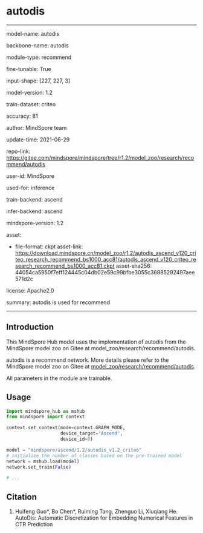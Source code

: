 # autodis

---

model-name: autodis

backbone-name: autodis

module-type: recommend

fine-tunable: True

input-shape: [227, 227, 3]

model-version: 1.2

train-dataset: criteo

accuracy: 81

author: MindSpore team

update-time: 2021-06-29

repo-link: <https://gitee.com/mindspore/mindspore/tree/r1.2/model_zoo/research/recommend/autodis>

user-id: MindSpore

used-for: inference

train-backend: ascend

infer-backend: ascend

mindspore-version: 1.2

asset:

-
    file-format: ckpt
    asset-link: <https://download.mindspore.cn/model_zoo/r1.2/autodis_ascend_v120_criteo_research_recommend_bs1000_acc81/autodis_ascend_v120_criteo_research_recommend_bs1000_acc81.ckpt>
    asset-sha256: 44054ca5950f7eff124445c04db02e59c99bfbe3055c36985292497aee571d2c

license: Apache2.0

summary: autodis is used for recommend

---

## Introduction

This MindSpore Hub model uses the implementation of autodis from the MindSpore model zoo on Gitee at model_zoo/research/recommend/autodis.

autodis is a recommend network. More details please refer to the MindSpore model zoo on Gitee at [model_zoo/research/recommend/autodis](https://gitee.com/mindspore/mindspore/blob/r1.2/model_zoo/research/recommend/autodis/README.md).

All parameters in the module are trainable.

## Usage

```python
import mindspore_hub as mshub
from mindspore import context

context.set_context(mode=context.GRAPH_MODE,
                    device_target="Ascend",
                    device_id=0)

model = "mindspore/ascend/1.2/autodis_v1.2_criteo"
# initialize the number of classes based on the pre-trained model
network = mshub.load(model)
network.set_train(False)

# ...
```

## Citation

1. Huifeng Guo*, Bo Chen*, Ruiming Tang, Zhenguo Li, Xiuqiang He. AutoDis: Automatic Discretization for Embedding Numerical Features in CTR Prediction
